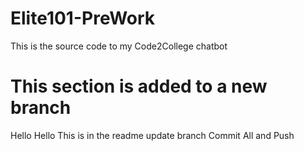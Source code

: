 # Elite101-PreWork
This is the source code to my Code2College chatbot

# This section is added to a new branch
Hello Hello
This is in the readme update branch
Commit All and Push
